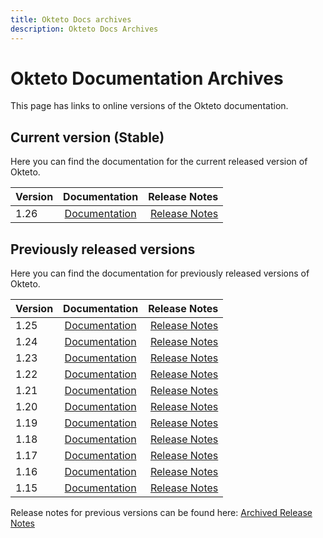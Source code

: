 ```yaml
---
title: Okteto Docs archives
description: Okteto Docs Archives
---
```


# Okteto Documentation Archives

This page has links to online versions of the Okteto documentation.

## Current version (Stable)

Here you can find the documentation for the current released version of Okteto.

| Version |   Documentation    |                    Release Notes |
| :------ | :----------------: | -------------------------------: |
| 1.26    | [Documentation](/) | [Release Notes](/release-notes/) |

## Previously released versions

Here you can find the documentation for previously released versions of Okteto.

| Version |     Documentation      |                                        Release Notes |
| :------ | :--------------------: | ---------------------------------------------------: |
| 1.25    | [Documentation](/1.25) |                [Release Notes](/1.25/release-notes/) |
| 1.24    | [Documentation](/1.24) |                [Release Notes](/1.24/release-notes/) |
| 1.23    | [Documentation](/1.23) |                [Release Notes](/1.23/release-notes/) |
| 1.22    | [Documentation](/1.22) |                [Release Notes](/1.22/release-notes/) |
| 1.21    | [Documentation](/1.21) |                [Release Notes](/1.21/release-notes/) |
| 1.20    | [Documentation](/1.20) |                [Release Notes](/1.20/release-notes/) |
| 1.19    | [Documentation](/1.19) |                [Release Notes](/1.19/release-notes/) |
| 1.18    | [Documentation](/1.18) |                [Release Notes](/1.18/release-notes/) |
| 1.17    | [Documentation](/1.17) |                [Release Notes](/1.17/release-notes/) |
| 1.16    | [Documentation](/1.16) |                [Release Notes](/1.16/release-notes/) |
| 1.15    | [Documentation](/1.15) | [Release Notes](/1.15/self-hosted/install/releases/) |

Release notes for previous versions can be found here: [Archived Release Notes](/archived-release-notes/)
